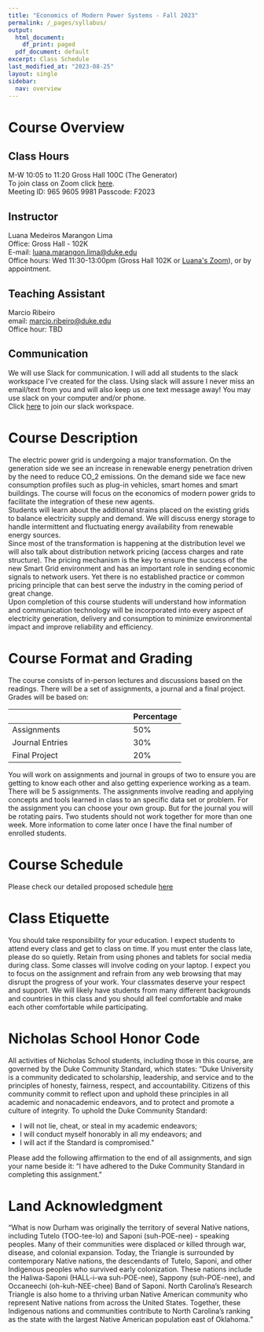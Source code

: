 ```yaml
---
title: "Economics of Modern Power Systems - Fall 2023"
permalink: /_pages/syllabus/
output:
  html_document:
    df_print: paged
  pdf_document: default
excerpt: Class Schedule
last_modified_at: "2023-08-25"
layout: single
sidebar:
  nav: overview
---
```


# Course Overview
## Class Hours
M-W 10:05 to 11:20 Gross Hall 100C (The Generator) <br>
To join class on Zoom click [here](https://duke.zoom.us/j/96596059981?pwd=Q0MxeTFQTGZBWmNKTUR3Q3J6SjEvZz09). <br>
Meeting ID: 965 9605 9981
Passcode: F2023 <br>

## Instructor
Luana Medeiros Marangon Lima <br>
Office: Gross Hall - 102K <br>
E-mail: luana.marangon.lima@duke.edu <br>
Office hours: Wed 11:30-13:00pm (Gross Hall 102K or [Luana's Zoom](https://duke.zoom.us/my/luanalima)), or by appointment. <br>

## Teaching Assistant
Marcio Ribeiro <br>
email: marcio.ribeiro@duke.edu <br>
Office hour: TBD <br>

## Communication
We will use Slack for communication. I will add all students to the slack workspace I've created for the class. Using slack will assure I never miss an email/text from you and will also keep us one text message away! You may use slack on your computer and/or phone. <br>
Click [here](https://join.slack.com/t/duke-2xw1946/shared_invite/zt-224ncrs7l-3YGJVIwKwXEA3vv0B2fWNA) to join our slack workspace.

# Course Description
The electric power grid is undergoing a major transformation. On the generation side we see an increase in renewable energy penetration driven by the need to reduce CO_2 emissions. On the demand side we face new consumption profiles such as plug-in vehicles, smart homes and smart buildings. The course will focus on the economics of modern power grids to facilitate the integration of these new agents. <br>
Students will learn about the additional strains placed on the existing grids to balance electricity supply and demand.
We will discuss energy storage to handle intermittent and fluctuating energy availability from renewable energy sources. <br>
Since most of the transformation is happening at the distribution level we will also talk about distribution network pricing (access charges and rate structure). The pricing mechanism is the key to ensure the success of the new Smart Grid environment and has an important role in sending economic signals to network users. Yet there is no established practice or common pricing principle that can best serve the industry in the coming period of great change. <br>
Upon completion of this course students will understand how information and communication technology will be incorporated into every aspect of electricity generation, delivery and consumption to minimize environmental impact and improve reliability and efficiency. <br>

# Course Format and Grading
The course consists of in-person lectures and discussions based on the readings. There will be a set of assignments, a journal and a final project. Grades will be based on:

<center>
<table>
<colgroup>
<col width="70%" />
<col width="30%" />
</colgroup>
<thead>
<tr class="header">
<th> </th>
<th>Percentage</th>
</tr>
</thead>
<tbody>
<tr>
<td markdown="span">Assignments</td>
<td markdown="span">50%</td>
</tr>
<tr>
<td markdown="span">Journal Entries</td>
<td markdown="span">30%</td>
</tr>
<tr>
<td markdown="span">Final Project</td>
<td markdown="span">20%</td>
</tr>
</tbody>
</table>
</center>

You will work on assignments and journal in groups of two to ensure you are getting to know each other and also getting experience working as a team. There will be 5 assignments. The assignments involve reading and applying concepts and tools learned in class to an specific data set or problem. For the assignment you can choose your own group. But for the journal you will be rotating pairs. Two students should not work together for more than one week. More information to come later once I have the final number of enrolled students.

# Course Schedule
Please check our detailed proposed schedule <a href="/_pages/lessons" > here </a>

# Class Etiquette
You should take responsibility for your education. I expect students to attend every class and get to class on time. If you must enter the class late, please do so quietly. Retain from using phones and tablets for social media during class. Some classes will involve coding on your laptop. I expect you to focus on the assignment and refrain from any web browsing that may disrupt the progress of your work.
Your classmates deserve your respect and support. We will likely have students from many different backgrounds and countries in this class and you should all feel comfortable and make each other comfortable while participating.

# Nicholas School Honor Code
All activities of Nicholas School students, including those in this course, are governed by the Duke Community Standard, which states:
“Duke University is a community dedicated to scholarship, leadership, and service and to the principles of honesty, fairness, respect, and accountability. Citizens of this community commit to reflect upon and uphold these principles in all academic and nonacademic endeavors, and to protect and promote a culture of integrity. To uphold the Duke Community Standard:
* I will not lie, cheat, or steal in my academic endeavors;
* I will conduct myself honorably in all my endeavors; and
* I will act if the Standard is compromised."

Please add the following affirmation to the end of all assignments, and sign your name beside it: “I have adhered to the Duke Community Standard in completing this assignment.”

# Land Acknowledgment
“What is now Durham was originally the territory of several Native nations, including Tutelo (TOO-tee-lo) and Saponi (suh-POE-nee) - speaking peoples.  Many of their communities were displaced or killed through war, disease, and colonial expansion.  Today, the Triangle is surrounded by contemporary Native nations, the descendants of Tutelo, Saponi, and other Indigenous peoples who survived early colonization.  These nations include the Haliwa-Saponi (HALL-i-wa suh-POE-nee), Sappony (suh-POE-nee), and Occaneechi (oh-kuh-NEE-chee) Band of Saponi.  North Carolina’s Research Triangle is also home to a thriving urban Native American community who represent Native nations from across the United States. Together, these Indigenous nations and communities contribute to North Carolina’s ranking as the state with the largest Native American population east of Oklahoma.”
